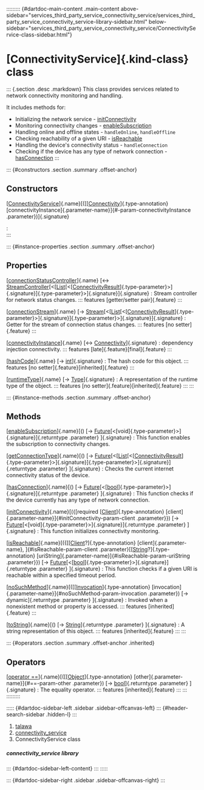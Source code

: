::::::::: {#dartdoc-main-content .main-content above-sidebar="services_third_party_service_connectivity_service/services_third_party_service_connectivity_service-library-sidebar.html" below-sidebar="services_third_party_service_connectivity_service/ConnectivityService-class-sidebar.html"}
<div>

# [ConnectivityService]{.kind-class} class

</div>

::: {.section .desc .markdown}
This class provides services related to network connectivity monitoring
and handling.

It includes methods for:

-   Initializing the network service -
    [initConnectivity](../services_third_party_service_connectivity_service/ConnectivityService/initConnectivity.html)
-   Monitoring connectivity changes -
    [enableSubscription](../services_third_party_service_connectivity_service/ConnectivityService/enableSubscription.html)
-   Handling online and offline states - `handleOnline`, `handleOffline`
-   Checking reachability of a given URI -
    [isReachable](../services_third_party_service_connectivity_service/ConnectivityService/isReachable.html)
-   Handling the device\'s connectivity status - `handleConnection`
-   Checking if the device has any type of network connection -
    [hasConnection](../services_third_party_service_connectivity_service/ConnectivityService/hasConnection.html)
:::

::: {#constructors .section .summary .offset-anchor}
## Constructors

[[ConnectivityService](../services_third_party_service_connectivity_service/ConnectivityService/ConnectivityService.html)]{.name}[([[[Connectivity](https://pub.dev/documentation/connectivity_plus/6.1.2/connectivity_plus/Connectivity-class.html)]{.type-annotation} [connectivityInstance]{.parameter-name}]{#-param-connectivityInstance .parameter})]{.signature}

:   
:::

::: {#instance-properties .section .summary .offset-anchor}
## Properties

[[connectionStatusController](../services_third_party_service_connectivity_service/ConnectivityService/connectionStatusController.html)]{.name} [↔ [StreamController](https://api.flutter.dev/flutter/dart-async/StreamController-class.html)[\<[[List](https://api.flutter.dev/flutter/dart-core/List-class.html)[\<[[ConnectivityResult](https://pub.dev/documentation/connectivity_plus_platform_interface/2.0.1/connectivity_plus_platform_interface/ConnectivityResult.html)]{.type-parameter}\>]{.signature}]{.type-parameter}\>]{.signature}]{.signature}
:   Stream controller for network status changes.
    ::: features
    [getter/setter pair]{.feature}
    :::

[[connectionStream](../services_third_party_service_connectivity_service/ConnectivityService/connectionStream.html)]{.name} [→ [Stream](https://api.flutter.dev/flutter/dart-core/Stream-class.html)[\<[[List](https://api.flutter.dev/flutter/dart-core/List-class.html)[\<[[ConnectivityResult](https://pub.dev/documentation/connectivity_plus_platform_interface/2.0.1/connectivity_plus_platform_interface/ConnectivityResult.html)]{.type-parameter}\>]{.signature}]{.type-parameter}\>]{.signature}]{.signature}
:   Getter for the stream of connection status changes.
    ::: features
    [no setter]{.feature}
    :::

[[connectivityInstance](../services_third_party_service_connectivity_service/ConnectivityService/connectivityInstance.html)]{.name} [↔ [Connectivity](https://pub.dev/documentation/connectivity_plus/6.1.2/connectivity_plus/Connectivity-class.html)]{.signature}
:   dependency injection connectivity.
    ::: features
    [late]{.feature}[final]{.feature}
    :::

[[hashCode](https://api.flutter.dev/flutter/dart-core/Object/hashCode.html)]{.name} [→ [int](https://api.flutter.dev/flutter/dart-core/int-class.html)]{.signature}
:   The hash code for this object.
    ::: features
    [no setter]{.feature}[inherited]{.feature}
    :::

[[runtimeType](https://api.flutter.dev/flutter/dart-core/Object/runtimeType.html)]{.name} [→ [Type](https://api.flutter.dev/flutter/dart-core/Type-class.html)]{.signature}
:   A representation of the runtime type of the object.
    ::: features
    [no setter]{.feature}[inherited]{.feature}
    :::
:::

::: {#instance-methods .section .summary .offset-anchor}
## Methods

[[enableSubscription](../services_third_party_service_connectivity_service/ConnectivityService/enableSubscription.html)]{.name}[() [→ [Future](https://api.flutter.dev/flutter/dart-core/Future-class.html)[\<[void]{.type-parameter}\>]{.signature}]{.returntype .parameter} ]{.signature}
:   This function enables the subscription to connectivity changes.

[[getConnectionType](../services_third_party_service_connectivity_service/ConnectivityService/getConnectionType.html)]{.name}[() [→ [Future](https://api.flutter.dev/flutter/dart-core/Future-class.html)[\<[[List](https://api.flutter.dev/flutter/dart-core/List-class.html)[\<[[ConnectivityResult](https://pub.dev/documentation/connectivity_plus_platform_interface/2.0.1/connectivity_plus_platform_interface/ConnectivityResult.html)]{.type-parameter}\>]{.signature}]{.type-parameter}\>]{.signature}]{.returntype .parameter} ]{.signature}
:   Checks the current internet connectivity status of the device.

[[hasConnection](../services_third_party_service_connectivity_service/ConnectivityService/hasConnection.html)]{.name}[() [→ [Future](https://api.flutter.dev/flutter/dart-core/Future-class.html)[\<[[bool](https://api.flutter.dev/flutter/dart-core/bool-class.html)]{.type-parameter}\>]{.signature}]{.returntype .parameter} ]{.signature}
:   This function checks if the device currently has any type of network
    connection.

[[initConnectivity](../services_third_party_service_connectivity_service/ConnectivityService/initConnectivity.html)]{.name}[({[required [[Client](https://pub.dev/documentation/http/1.2.2/http/Client-class.html)]{.type-annotation} [client]{.parameter-name}]{#initConnectivity-param-client .parameter}}) [→ [Future](https://api.flutter.dev/flutter/dart-core/Future-class.html)[\<[void]{.type-parameter}\>]{.signature}]{.returntype .parameter} ]{.signature}
:   This function initializes connectivity monitoring.

[[isReachable](../services_third_party_service_connectivity_service/ConnectivityService/isReachable.html)]{.name}[({[[[Client](https://pub.dev/documentation/http/1.2.2/http/Client-class.html)?]{.type-annotation} [client]{.parameter-name}, ]{#isReachable-param-client .parameter}[[[String](https://api.flutter.dev/flutter/dart-core/String-class.html)?]{.type-annotation} [uriString]{.parameter-name}]{#isReachable-param-uriString .parameter}}) [→ [Future](https://api.flutter.dev/flutter/dart-core/Future-class.html)[\<[[bool](https://api.flutter.dev/flutter/dart-core/bool-class.html)]{.type-parameter}\>]{.signature}]{.returntype .parameter} ]{.signature}
:   This function checks if a given URI is reachable within a specified
    timeout period.

[[noSuchMethod](https://api.flutter.dev/flutter/dart-core/Object/noSuchMethod.html)]{.name}[([[[Invocation](https://api.flutter.dev/flutter/dart-core/Invocation-class.html)]{.type-annotation} [invocation]{.parameter-name}]{#noSuchMethod-param-invocation .parameter}) [→ dynamic]{.returntype .parameter} ]{.signature}
:   Invoked when a nonexistent method or property is accessed.
    ::: features
    [inherited]{.feature}
    :::

[[toString](https://api.flutter.dev/flutter/dart-core/Object/toString.html)]{.name}[() [→ [String](https://api.flutter.dev/flutter/dart-core/String-class.html)]{.returntype .parameter} ]{.signature}
:   A string representation of this object.
    ::: features
    [inherited]{.feature}
    :::
:::

::: {#operators .section .summary .offset-anchor .inherited}
## Operators

[[operator ==](https://api.flutter.dev/flutter/dart-core/Object/operator_equals.html)]{.name}[([[[Object](https://api.flutter.dev/flutter/dart-core/Object-class.html)]{.type-annotation} [other]{.parameter-name}]{#==-param-other .parameter}) [→ [bool](https://api.flutter.dev/flutter/dart-core/bool-class.html)]{.returntype .parameter} ]{.signature}
:   The equality operator.
    ::: features
    [inherited]{.feature}
    :::
:::
:::::::::

::::: {#dartdoc-sidebar-left .sidebar .sidebar-offcanvas-left}
::: {#header-search-sidebar .hidden-l}
:::

1.  [talawa](../index.html)
2.  [connectivity_service](../services_third_party_service_connectivity_service/)
3.  ConnectivityService class

##### connectivity_service library

::: {#dartdoc-sidebar-left-content}
:::
:::::

::: {#dartdoc-sidebar-right .sidebar .sidebar-offcanvas-right}
:::
